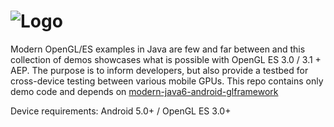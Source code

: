 
![Logo](http://i.imgur.com/UhCv44F.png "Logo")
============================
Modern OpenGL/ES examples in Java are few and far between and this collection of demos showcases what is possible with OpenGL ES 3.0 / 3.1 + AEP. The purpose is to inform developers, but also provide a testbed for cross-device testing between various mobile GPUs. This repo contains only demo code and depends on [modern-java6-android-glframework](https://github.com/typhonrt/modern-java6-android-glframework)

Device requirements: Android 5.0+ / OpenGL ES 3.0+
